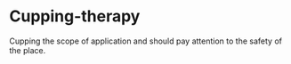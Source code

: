 # Cupping-therapy
Cupping the scope of application and should pay attention to the safety of the place.
